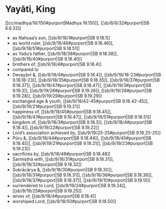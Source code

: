 # Yayāti, King

[[cc/madhya/16/150#purport|Madhya 16.150]], [[sb/6/6/32#purport|SB 6.6.32]]

* as Nahuṣa’s son, [[sb/9/18/1#purport|SB 9.18.1]]
* as world ruler, [[sb/9/18/46#purport|SB 9.18.46]], [[sb/9/18/51#purport|SB 9.18.51]]
* as Yadu’s father, [[sb/9/18/38#purport|SB 9.18.38]], [[sb/9/18/40#purport|SB 9.18.40]]
* brothers of, [[sb/9/18/4#purport|SB 9.18.4]]
* compared to 
* Devayānī &, [[sb/9/18/4#purport|SB 9.18.4]], [[sb/9/18/18-23#purport|SB 9.18.18-23]], [[sb/9/18/35#purport|SB 9.18.35]], [[sb/9/18/37#purport|SB 9.18.37]], [[sb/9/18/47#purport|SB 9.18.47]], [[sb/9/19/3#purport|SB 9.19.3]], [[sb/9/19/26#purport|SB 9.19.26]], [[sb/9/19/28#purport|SB 9.19.28]], [[sb/9/19/29#purport|SB 9.19.29]]
* exchanged age & youth, [[sb/9/18/42-45#purport|SB 9.18.42-45]], [[sb/9/19/21#purport|SB 9.19.21]]
* happiness of, [[sb/9/18/45#purport|SB 9.18.45]], [[sb/9/18/47#purport|SB 9.18.47]], [[sb/9/18/51#purport|SB 9.18.51]]
* kingdom of, [[sb/9/18/3#purport|SB 9.18.3]], [[sb/9/18/4#purport|SB 9.18.4]], [[sb/9/19/22#purport|SB 9.19.22]]
* Lord’s association achieved by, [[sb/9/19/25-25#purport|SB 9.19.25-25]]
* Pūru &, [[sb/9/18/44#purport|SB 9.18.44]], [[sb/9/18/45#purport|SB 9.18.45]], [[sb/9/19/21#purport|SB 9.19.21]], [[sb/9/19/23#purport|SB 9.19.23]]
* sacrifices by, [[sb/9/18/48#purport|SB 9.18.48]]
* Śarmiṣṭhā with, [[sb/9/18/31#purport|SB 9.18.31]], [[sb/9/18/32#purport|SB 9.18.32]]
* Śukrācārya &, [[sb/9/18/30#purport|SB 9.18.30]], [[sb/9/18/31#purport|SB 9.18.31]], [[sb/9/18/36#purport|SB 9.18.36]], [[sb/9/18/37#purport|SB 9.18.37]], [[sb/9/19/10#purport|SB 9.19.10]]
* surrendered to Lord, [[sb/9/19/24#purport|SB 9.19.24]], [[sb/9/19/25#purport|SB 9.19.25]]
* wives of, [[sb/9/18/4#purport|SB 9.18.4]]
* worshiped Lord, [[sb/9/18/50#purport|SB 9.18.50]]
